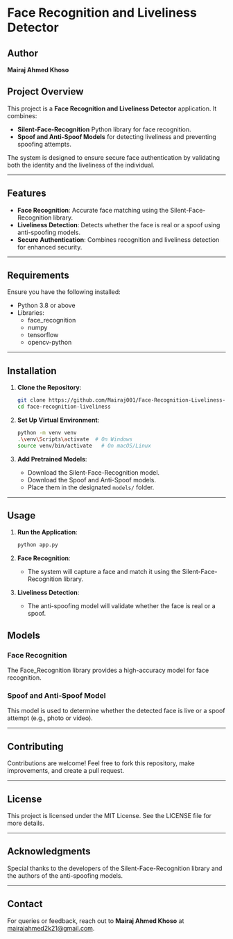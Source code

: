# Face Recognition and Liveliness Detector

## Author
**Mairaj Ahmed Khoso**

## Project Overview
This project is a **Face Recognition and Liveliness Detector** application. It combines:
- **Silent-Face-Recognition** Python library for face recognition.
- **Spoof and Anti-Spoof Models** for detecting liveliness and preventing spoofing attempts.

The system is designed to ensure secure face authentication by validating both the identity and the liveliness of the individual.

---

## Features
- **Face Recognition**: Accurate face matching using the Silent-Face-Recognition library.
- **Liveliness Detection**: Detects whether the face is real or a spoof using anti-spoofing models.
- **Secure Authentication**: Combines recognition and liveliness detection for enhanced security.

---

## Requirements
Ensure you have the following installed:
- Python 3.8 or above
- Libraries:
  - face_recognition
  - numpy
  - tensorflow
  - opencv-python
  

---

## Installation

1. **Clone the Repository**:
   ```bash
   git clone https://github.com/Mairaj001/Face-Recognition-Liveliness-detector.git
   cd face-recognition-liveliness
   ```

2. **Set Up Virtual Environment**:
   ```bash
   python -m venv venv
   .\venv\Scripts\activate  # On Windows
   source venv/bin/activate   # On macOS/Linux
   ```



4. **Add Pretrained Models**:
   - Download the Silent-Face-Recognition model.
   - Download the Spoof and Anti-Spoof models.
   - Place them in the designated `models/` folder.

---

## Usage

1. **Run the Application**:
   ```bash
   python app.py
   ```

2. **Face Recognition**:
   - The system will capture a face and match it using the Silent-Face-Recognition library.

3. **Liveliness Detection**:
   - The anti-spoofing model will validate whether the face is real or a spoof.



## Models
### Face Recognition
The Face_Recognition library provides a high-accuracy model for face recognition.

### Spoof and Anti-Spoof Model
This model is used to determine whether the detected face is live or a spoof attempt (e.g., photo or video).

---

## Contributing
Contributions are welcome! Feel free to fork this repository, make improvements, and create a pull request.

---

## License
This project is licensed under the MIT License. See the LICENSE file for more details.

---

## Acknowledgments
Special thanks to the developers of the Silent-Face-Recognition library and the authors of the anti-spoofing models.

---

## Contact
For queries or feedback, reach out to **Mairaj Ahmed Khoso** at mairajahmed2k21@gmail.com.

